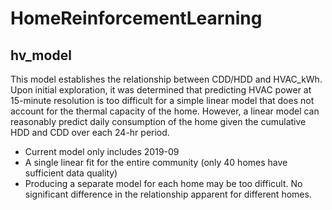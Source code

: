 # HomeReinforcementLearning

## hv_model 
This model establishes the relationship between CDD/HDD and HVAC_kWh. Upon initial exploration, it was determined that predicting HVAC power at 15-minute resolution is too difficult for a simple linear model that does not account for the thermal capacity of the home. However, a linear model can reasonably predict daily consumption of the home given the cumulative HDD and CDD over each 24-hr period. 
- Current model only includes 2019-09 
- A single linear fit for the entire community (only 40 homes have sufficient data quality) 
- Producing a separate model for each home may be too difficult. No significant difference in the relationship apparent for different homes. 
